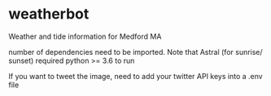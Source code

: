 # weatherbot
Weather and tide information for Medford MA

number of dependencies need to be imported. Note that Astral (for sunrise/ sunset) required python >= 3.6 to run

If you want to tweet the image, need to add your twitter API keys into a .env file

